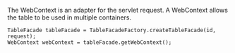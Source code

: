 The WebContext is an adapter for the servlet request. A WebContext allows the table to be used in multiple containers.

```
TableFacade tableFacade = TableFacadeFactory.createTableFacade(id, request);
WebContext webContext = tableFacade.getWebContext();
```